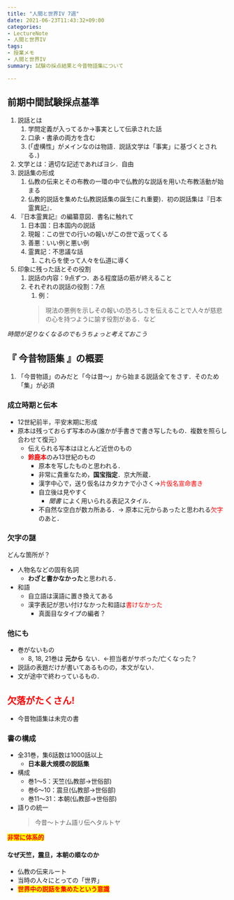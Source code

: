 ```yaml
---
title: "人間と世界IV 7週"
date: 2021-06-23T11:43:32+09:00
categories:
- LectureNote
- 人間と世界IV
tags:
- 授業メモ
- 人間と世界IV
summary: 試験の採点結果と今昔物語集について

---
```



## 前期中間試験採点基準
1.  説話とは
    1. 学問定義が入ってるか→事実として伝承された話
    2. 口承・書承の両方を含む
    3. (「虚構性」がメインなのは物語．説話文学は「事実」に基づくとされる．)
2. 文学とは：適切な記述であればヨシ．自由
3. 説話集の形成
   1. 仏教の伝来とその布教の一環の中で仏教的な説話を用いた布教活動が始まる
   2. 仏教的説話を集めた仏教説話集の誕生(これ重要)．初の説話集は『日本霊異記』．
4. 『日本霊異記』の編纂意図．書名に触れて
   1. 日本国：日本国内の説話
   2. 現報：この世での行いの報いがこの世で返ってくる
   3. 善悪：いい例と悪い例
   4. 霊異記：不思議な話
      1. これらを使って人々を仏道に導く
5. 印象に残った話とその役割
   1. 説話の内容：9点ずつ．ある程度話の筋が終えること
   2. それぞれの説話の役割：7点
      1. 例：
        > 現法の悪例を示しその報いの恐ろしさを伝えることで人々が慈悲の心を持つように諭す役割がある．など

*時間が足りなくなるのでもうちょっと考えておこう*
## 『 **今昔物語集** 』の概要

1. 「今昔物語」のみだと「今は昔〜」から始まる説話全てをさす．そのため「集」が必須

### 成立時期と伝本
- 12世紀前半，平安末期に形成
- 原本は残っておらず写本のみ(誰かが手書きで書き写したもの．複数を照らし合わせて復元）
  - 伝えられる写本はほとんど近世のもの 
  - <strong style="color:red;">鈴鹿本</strong>のみ13世紀のもの
    - 原本を写したものと思われる．
    - 非常に貴重なため，**国宝指定**．京大所蔵．
    - 漢字中心で，送り仮名はカタカナで小さく→<span style="color:red">片仮名宣命書き</span>
    - 自立後は見やすく
        - *聞書* によく用いられる表記スタイル．
    - 不自然な空白が数カ所ある．→ 原本に元からあったと思われる<span style="color:red">欠字</span>のあと．

### 欠字の謎
どんな箇所が？
- 人物名などの固有名詞
  - **わざと書かなかった**と思われる．
- 和語
  - 自立語は漢語に置き換えてある
  - 漢字表記が思い付けなかった和語は<span style="color:red">書けなかった</span>
    - 真面目なタイプの編者？

### 他にも  
- 巻がないもの
  - 8, 18, 21巻は **元から** ない．←担当者がサボった/亡くなった？
- 説話の表題だけが書いてあるものの，本文がない．
- 文が途中で終わっているもの．

## <strong style="color:red">欠落がたくさん!</strong>
- 今昔物語集は未完の書

### 書の構成
- 全31巻，集6話数は1000話以上
  - **日本最大規模の説話集** 
- 構成
  - 巻1〜5：天竺(仏教部→世俗部)
  - 巻6〜10：震旦(仏教部→世俗部)
  - 巻11〜31：本朝(仏教部→世俗部)
- 語りの統一
    >今昔〜トナム語リ伝ヘタルトヤ  

<strong style="color:red; background-color:yellow;">非常に体系的</strong>

#### **なぜ天竺，震旦，本朝の順なのか**
- 仏教の伝来ルート
- 当時の人々にとっての「世界」
- <strong style="color:red; background-color:yellow;">世界中の説話を集めたという意識</strong>

